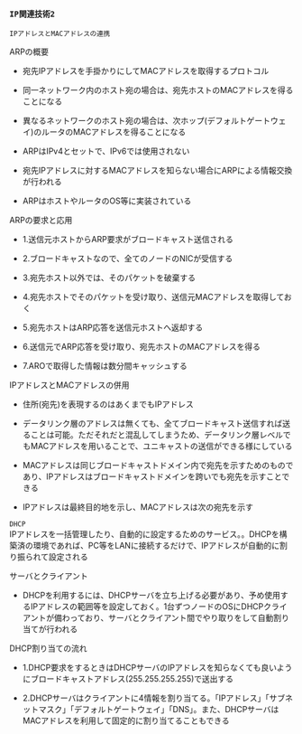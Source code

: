 ### `IP関連技術2`

`IPアドレスとMACアドレスの連携`

ARPの概要
- 宛先IPアドレスを手掛かりにしてMACアドレスを取得するプロトコル

- 同一ネットワーク内のホスト宛の場合は、宛先ホストのMACアドレスを得ることになる

- 異なるネットワークのホスト宛の場合は、次ホップ(デフォルトゲートウェイ)のルータのMACアドレスを得ることになる

- ARPはIPv4とセットで、IPv6では使用されない

- 宛先IPアドレスに対するMACアドレスを知らない場合にARPによる情報交換が行われる

- ARPはホストやルータのOS等に実装されている

ARPの要求と応用
- 1.送信元ホストからARP要求がブロードキャスト送信される

- 2.ブロードキャストなので、全てのノードのNICが受信する

- 3.宛先ホスト以外では、そのパケットを破棄する

- 4.宛先ホストでそのパケットを受け取り、送信元MACアドレスを取得しておく

- 5.宛先ホストはARP応答を送信元ホストへ返却する

- 6.送信元でARP応答を受け取り、宛先ホストのMACアドレスを得る

- 7.AROで取得した情報は数分間キャッシュする

IPアドレスとMACアドレスの併用
- 住所(宛先)を表現するのはあくまでもIPアドレス

- データリンク層のアドレスは無くても、全てブロードキャスト送信すれば送ることは可能。ただそれだと混乱してしまうため、データリンク層レベルでもMACアドレスを用いることで、ユニキャストの送信ができる様にしている

- MACアドレスは同じブロードキャストドメイン内で宛先を示すためのものであり、IPアドレスはブロードキャストドメインを跨いでも宛先を示すことできる

- IPアドレスは最終目的地を示し、MACアドレスは次の宛先を示す

`DHCP`  
IPアドレスを一括管理したり、自動的に設定するためのサービス。。DHCPを構築済の環境であれば、PC等をLANに接続するだけで、IPアドレスが自動的に割り振られて設定される

サーバとクライアント
- DHCPを利用するには、DHCPサーバを立ち上げる必要があり、予め使用するIPアドレスの範囲等を設定しておく。1台ずつノードのOSにDHCPクライアントが備わっており、サーバとクライアント間でやり取りをして自動割り当てが行われる

DHCP割り当ての流れ
- 1.DHCP要求をするときはDHCPサーバのIPアドレスを知らなくても良いようにブロードキャストアドレス(255.255.255.255)で送出する

- 2.DHCPサーバはクライアントに4情報を割り当てる。「IPアドレス」「サブネットマスク」「デフォルトゲートウェイ」「DNS」。また、DHCPサーバはMACアドレスを利用して固定的に割り当てることもできる

